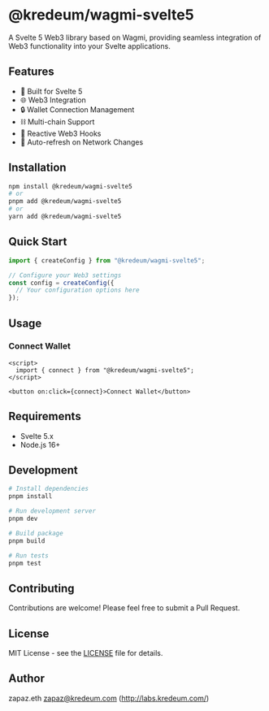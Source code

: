 # @kredeum/wagmi-svelte5

A Svelte 5 Web3 library based on Wagmi, providing seamless integration of Web3 functionality into your Svelte applications.

## Features

- 🔌 Built for Svelte 5
- 🌐 Web3 Integration
- 🔒 Wallet Connection Management
- ⛓️ Multi-chain Support
- 🎣 Reactive Web3 Hooks
- 🔄 Auto-refresh on Network Changes

## Installation

```bash
npm install @kredeum/wagmi-svelte5
# or
pnpm add @kredeum/wagmi-svelte5
# or
yarn add @kredeum/wagmi-svelte5
```

## Quick Start

```typescript
import { createConfig } from "@kredeum/wagmi-svelte5";

// Configure your Web3 settings
const config = createConfig({
  // Your configuration options here
});
```

## Usage

### Connect Wallet

```svelte
<script>
  import { connect } from "@kredeum/wagmi-svelte5";
</script>

<button on:click={connect}>Connect Wallet</button>
```

## Requirements

- Svelte 5.x
- Node.js 16+

## Development

```bash
# Install dependencies
pnpm install

# Run development server
pnpm dev

# Build package
pnpm build

# Run tests
pnpm test
```

## Contributing

Contributions are welcome! Please feel free to submit a Pull Request.

## License

MIT License - see the [LICENSE](LICENSE) file for details.

## Author

zapaz.eth <zapaz@kredeum.com> (http://labs.kredeum.com/)
